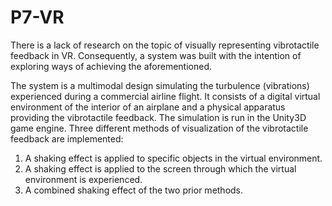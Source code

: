 # P7-VR
There is a lack of research on the topic of visually representing vibrotactile feedback in VR. Consequently, a system was built with the intention of exploring ways of achieving the aforementioned.

The system is a multimodal design simulating the turbulence (vibrations) experienced during a commercial airline flight. It consists of a digital virtual environment of the interior of an airplane and a physical apparatus providing the vibrotactile feedback. The simulation is run in the Unity3D game engine.
Three different methods of visualization of the vibrotactile feedback are implemented:
1. A shaking effect is applied to specific objects in the virtual environment.
2. A shaking effect is applied to the screen through which the virtual environment is experienced.
3. A combined shaking effect of the two prior methods.
